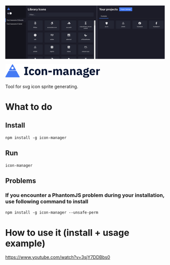 ![Icon manager header](https://raw.githubusercontent.com/zdenekloula/icon-manager/master/media/hero.png)

<img src='https://raw.githubusercontent.com/zdenekloula/icon-manager/master/media/logo.png' width='300'/>

Tool for svg icon sprite generating.

# What to do
## Install
```
npm install -g icon-manager
```

## Run
```
icon-manager
```

## Problems
### If you encounter a PhantomJS problem during your installation, use following command to install
```
npm install -g icon-manager --unsafe-perm
```

# How to use it (install + usage example)
https://www.youtube.com/watch?v=3sjY7DDBbs0
